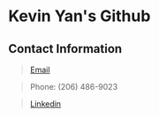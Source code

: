 # Kevin Yan's Github
## Contact Information
> [Email](kevinyan904@gmail.com)

> Phone: (206) 486-9023

>[Linkedin](https://www.linkedin.com/in/kevin-yan-0711a8177/?lipi=urn%3Ali%3Apage%3Ad_flagship3_resumebuilder%3BJihcmgFrRL2Qqre0VqJ8Wg%3D%3D)
